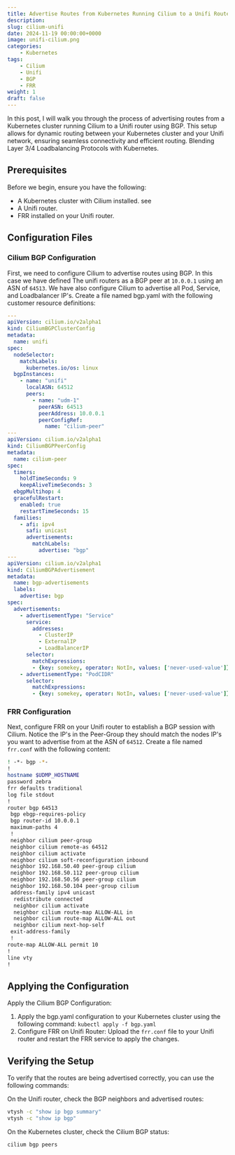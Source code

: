 ```yaml
---
title: Advertise Routes from Kubernetes Running Cilium to a Unifi Router over BGP
description: 
slug: cilium-unifi
date: 2024-11-19 00:00:00+0000
image: unifi-cilium.png
categories:
    - Kubernetes
tags:
    - Cilium
    - Unifi
    - BGP
    - FRR
weight: 1
draft: false
---
```


In this post, I will walk you through the process of advertising routes from a Kubernetes cluster running Cilium to a Unifi router using BGP. This setup allows for dynamic routing between your Kubernetes cluster and your Unifi network, ensuring seamless connectivity and efficient routing. Blending Layer 3/4 Loadbalancing Protocols with Kubernetes.

## Prerequisites
Before we begin, ensure you have the following:
- A Kubernetes cluster with Cilium installed. see
- A Unifi router.
- FRR installed on your Unifi router. 

## Configuration Files
### Cilium BGP Configuration
First, we need to configure Cilium to advertise routes using BGP. In this case we have defined The unifi routers as a BGP peer at `10.0.0.1` using an ASN of `64513`. We have also configure Cilium to advertise all Pod, Service, and Loadbalancer IP's. Create a file named bgp.yaml with the following customer resource definitions:
``` yaml
---
apiVersion: cilium.io/v2alpha1
kind: CiliumBGPClusterConfig
metadata:
  name: unifi
spec:
  nodeSelector:
    matchLabels:
      kubernetes.io/os: linux
  bgpInstances:
    - name: "unifi"
      localASN: 64512
      peers:
        - name: "udm-1"
          peerASN: 64513
          peerAddress: 10.0.0.1
          peerConfigRef:
            name: "cilium-peer"
---
apiVersion: cilium.io/v2alpha1
kind: CiliumBGPPeerConfig
metadata:
  name: cilium-peer
spec:
  timers:
    holdTimeSeconds: 9
    keepAliveTimeSeconds: 3
  ebgpMultihop: 4
  gracefulRestart:
    enabled: true
    restartTimeSeconds: 15
  families:
    - afi: ipv4
      safi: unicast
      advertisements:
        matchLabels:
          advertise: "bgp"
---
apiVersion: cilium.io/v2alpha1
kind: CiliumBGPAdvertisement
metadata:
  name: bgp-advertisements
  labels:
    advertise: bgp
spec:
  advertisements:
    - advertisementType: "Service"
      service:
        addresses:
          - ClusterIP
          - ExternalIP
          - LoadBalancerIP    
      selector:
        matchExpressions:
        - {key: somekey, operator: NotIn, values: ['never-used-value']}
    - advertisementType: "PodCIDR"
      selector:
        matchExpressions:
        - {key: somekey, operator: NotIn, values: ['never-used-value']}
```

### FRR Configuration
Next, configure FRR on your Unifi router to establish a BGP session with Cilium. Notice the IP's in the Peer-Group they should match the nodes IP's you want to advertise from at the ASN of `64512`. Create a file named `frr.conf` with the following content:
``` bash
! -*- bgp -*-
!
hostname $UDMP_HOSTNAME
password zebra
frr defaults traditional
log file stdout
!
router bgp 64513
 bgp ebgp-requires-policy
 bgp router-id 10.0.0.1
 maximum-paths 4
 !
 neighbor cilium peer-group
 neighbor cilium remote-as 64512
 neighbor cilium activate
 neighbor cilium soft-reconfiguration inbound
 neighbor 192.168.50.40 peer-group cilium
 neighbor 192.168.50.112 peer-group cilium
 neighbor 192.168.50.56 peer-group cilium
 neighbor 192.168.50.104 peer-group cilium
 address-family ipv4 unicast
  redistribute connected
  neighbor cilium activate
  neighbor cilium route-map ALLOW-ALL in
  neighbor cilium route-map ALLOW-ALL out
  neighbor cilium next-hop-self
 exit-address-family
 !
route-map ALLOW-ALL permit 10
!
line vty
!
```

## Applying the Configuration
Apply the Cilium BGP Configuration: 
1. Apply the bgp.yaml configuration to your Kubernetes cluster using the following command:
```kubectl apply -f bgp.yaml```
2. Configure FRR on Unifi Router: Upload the `frr.conf` file to your Unifi router and restart the FRR service to apply the changes.

## Verifying the Setup
To verify that the routes are being advertised correctly, you can use the following commands:

On the Unifi router, check the BGP neighbors and advertised routes:
```bash
vtysh -c "show ip bgp summary"
vtysh -c "show ip bgp"
```
On the Kubernetes cluster, check the Cilium BGP status:
``` bash
cilium bgp peers
```
